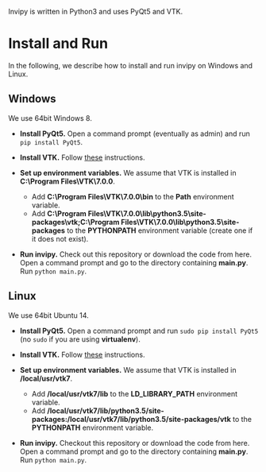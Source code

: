 Invipy is written in Python3 and uses PyQt5 and VTK.

# Install and Run

In the following, we describe how to install and run invipy on Windows and Linux.

## Windows

We use 64bit Windows 8.

* **Install PyQt5.** Open a command prompt (eventually as admin) and run `pip install PyQt5`.

* **Install VTK.** Follow [these](doc/install_vtk_win.md) instructions.

* **Set up environment variables.** We assume that VTK is installed in **C:\Program Files\VTK\7.0.0**.
  * Add **C:\Program Files\VTK\7.0.0\bin** to the **Path** environment variable.
  * Add **C:\Program Files\VTK\7.0.0\lib\python3.5\site-packages\vtk;C:\Program Files\VTK\7.0.0\lib\python3.5\site-packages** to the **PYTHONPATH** environment variable (create one if it does not exist).

* **Run invipy.** Check out this repository or download the code from here. Open a command prompt and go to the directory containing **main.py**. Run `python main.py`.


## Linux

We use 64bit Ubuntu 14.

* **Install PyQt5.** Open a command prompt and run `sudo pip install PyQt5` (no `sudo` if you are using **virtualenv**).

* **Install VTK.** Follow [these](doc/install_vtk_linux.md) instructions.

* **Set up environment variables.** We assume that VTK is installed in **/local/usr/vtk7**.
  * Add **/local/usr/vtk7/lib** to the **LD_LIBRARY_PATH** environment variable.
  * Add **/local/usr/vtk7/lib/python3.5/site-packages:/local/usr/vtk7/lib/python3.5/site-packages/vtk** to the **PYTHONPATH** environment variable.

* **Run invipy.** Checkout this repository or download the code from here. Open a command prompt and go to the directory containing **main.py**. Run `python main.py`.
